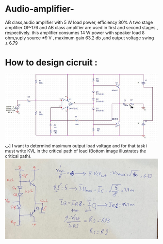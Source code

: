 # Audio-amplifier-
AB class,audio amplifier with 5 W load power, efficiency 80%
A two stage amplifier
OP-176 and  AB class amplifier are used in first and second stages , respectively.
this amplifier consumes 14 W power with speaker load 8 ohm,suply source ±9 V , maximum gain 63.2 db ,and output voltage  swing ± 6.79
# How to design cicruit :
![Alt text](sh1.jpg)
پ]
I want to determind maximum output load voltage and for that task i must write KVL in the critical path of load (Bottom image illustrates the critical path).
![Alt text](photo_2023-10-18_21-09-48.jpg)
